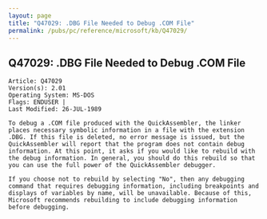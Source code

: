 ```yaml
---
layout: page
title: "Q47029: .DBG File Needed to Debug .COM File"
permalink: /pubs/pc/reference/microsoft/kb/Q47029/
---
```


## Q47029: .DBG File Needed to Debug .COM File

	Article: Q47029
	Version(s): 2.01
	Operating System: MS-DOS
	Flags: ENDUSER |
	Last Modified: 26-JUL-1989
	
	To debug a .COM file produced with the QuickAssembler, the linker
	places necessary symbolic information in a file with the extension
	.DBG. If this file is deleted, no error message is issued, but the
	QuickAssembler will report that the program does not contain debug
	information. At this point, it asks if you would like to rebuild with
	the debug information. In general, you should do this rebuild so that
	you can use the full power of the QuickAssembler debugger.
	
	If you choose not to rebuild by selecting "No", then any debugging
	command that requires debugging information, including breakpoints and
	displays of variables by name, will be unavailable. Because of this,
	Microsoft recommends rebuilding to include debugging information
	before debugging.
